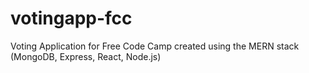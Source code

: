 # votingapp-fcc
Voting Application for Free Code Camp created using the MERN stack (MongoDB, Express, React, Node.js)
